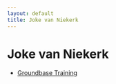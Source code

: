 ```yaml
---
layout: default
title: Joke van Niekerk
---
```


Joke van Niekerk
================

* [Groundbase Training](http://groundbasetraining.com/)

